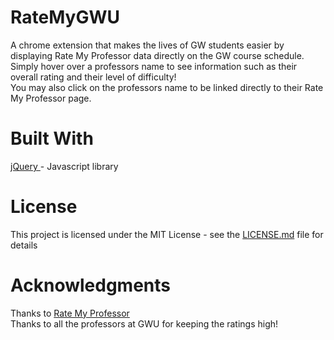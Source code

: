 # RateMyGWU
A chrome extension that makes the lives of GW students easier by displaying Rate My Professor data directly on the GW course schedule.<br />
Simply hover over a professors name to see information such as their overall rating and their level of difficulty!<br />
You may also click on the professors name to be linked directly to their Rate My Professor page.
# Built With
<a href="https://jquery.com/" target="_blank">jQuery </a> - Javascript library <br />
# License
This project is licensed under the MIT License - see the <a href="https://github.com/JamieScottC/RateMyGWU/blob/master/LICENSE" target="_blank">LICENSE.md</a> file for details
# Acknowledgments
Thanks to <a href="https://ratemyprofessor.com" target="_blank">Rate My Professor</a> <br />
Thanks to all the professors at GWU for keeping the ratings high!